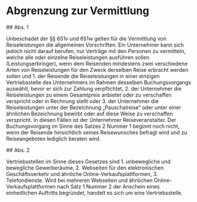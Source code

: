 # Abgrenzung zur Vermittlung



\#\# Abs. 1

 Unbeschadet der §§ 651v und 651w gelten für die Vermittlung von Reiseleistungen die allgemeinen Vorschriften. Ein Unternehmer kann sich jedoch nicht darauf berufen, nur Verträge mit den Personen zu vermitteln, welche alle oder einzelne Reiseleistungen ausführen sollen (Leistungserbringer), wenn dem Reisenden mindestens zwei verschiedene Arten von Reiseleistungen für den Zweck derselben Reise erbracht werden sollen und  1\.
 der Reisende die Reiseleistungen in einer einzigen Vertriebsstelle des Unternehmers im Rahmen desselben Buchungsvorgangs auswählt, bevor er sich zur Zahlung verpflichtet,
 2\.
 der Unternehmer die Reiseleistungen zu einem Gesamtpreis anbietet oder zu verschaffen verspricht oder in Rechnung stellt oder
 3\.
 der Unternehmer die Reiseleistungen unter der Bezeichnung „Pauschalreise“ oder unter einer ähnlichen Bezeichnung bewirbt oder auf diese Weise zu verschaffen verspricht.
In diesen Fällen ist der Unternehmer Reiseveranstalter. Der Buchungsvorgang im Sinne des Satzes 2 Nummer 1 beginnt noch nicht, wenn der Reisende hinsichtlich seines Reisewunsches befragt wird und zu Reiseangeboten lediglich beraten wird.

\#\# Abs. 2

 Vertriebsstellen im Sinne dieses Gesetzes sind  1\.
 unbewegliche und bewegliche Gewerberäume,
 2\.
 Webseiten für den elektronischen Geschäftsverkehr und ähnliche Online\-Verkaufsplattformen,
 3\.
 Telefondienste.
Wird bei mehreren Webseiten und ähnlichen Online\-Verkaufsplattformen nach Satz 1 Nummer 2 der Anschein eines einheitlichen Auftritts begründet, handelt es sich um eine Vertriebsstelle. 

